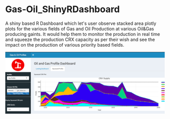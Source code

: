 # Gas-Oil_ShinyRDashboard
A shiny based R Dashboard which let's user observe stacked area plotly plots for the various fields of Gas and Oil Production at various Oil&amp;Gas producing gaints. It would help them to monitor the production in real time and squeeze the production CRX capacity as per their wish and see the impact on the production of various priority based fields.

![Alt text](result.jpg?raw=true "Optional Title")
